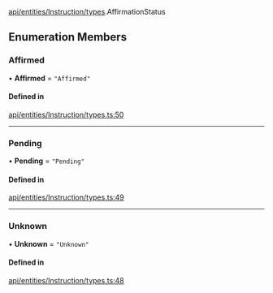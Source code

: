 [api/entities/Instruction/types](../../../../../Modules/API/Entities/Instruction/Types.md).AffirmationStatus

## Enumeration Members

### Affirmed

• **Affirmed** = ``"Affirmed"``

#### Defined in

[api/entities/Instruction/types.ts:50](https://github.com/PolymeshAssociation/polymesh-sdk/blob/15be87e8/src/api/entities/Instruction/types.ts#L50)

___

### Pending

• **Pending** = ``"Pending"``

#### Defined in

[api/entities/Instruction/types.ts:49](https://github.com/PolymeshAssociation/polymesh-sdk/blob/15be87e8/src/api/entities/Instruction/types.ts#L49)

___

### Unknown

• **Unknown** = ``"Unknown"``

#### Defined in

[api/entities/Instruction/types.ts:48](https://github.com/PolymeshAssociation/polymesh-sdk/blob/15be87e8/src/api/entities/Instruction/types.ts#L48)
